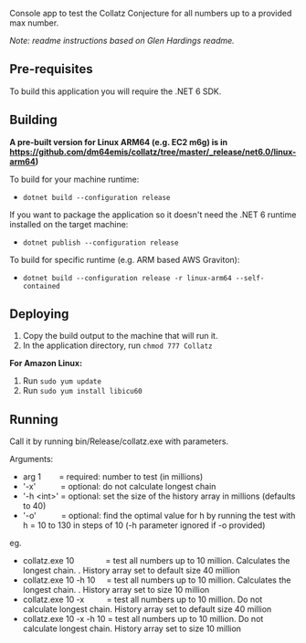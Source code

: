 Console app to test the Collatz Conjecture for all numbers up to a provided max number.

*Note: readme instructions based on Glen Hardings readme.*
## Pre-requisites

To build this application you will require the .NET 6 SDK.

## Building

**A pre-built version for Linux ARM64 (e.g. EC2 m6g) is in https://github.com/dm64emis/collatz/tree/master/_release/net6.0/linux-arm64)**

To build for your machine runtime:

- `dotnet build --configuration release`

If you want to package the application so it doesn't need the .NET 6 runtime installed on the target machine:

- `dotnet publish --configuration release`

To build for specific runtime (e.g. ARM based AWS Graviton):

- `dotnet build --configuration release -r linux-arm64 --self-contained`

## Deploying

1. Copy the build output to the machine that will run it.
2. In the application directory, run `chmod 777 Collatz`

**For Amazon Linux:**

1. Run `sudo yum update`
2. Run `sudo yum install libicu60`
## Running
Call it by running bin/Release/collatz.exe with parameters.

Arguments:

- arg 1 &nbsp; &nbsp; &nbsp; &nbsp;= required: number to test (in millions)
- '-x' &nbsp;  &nbsp;  &nbsp;  &nbsp;  &nbsp;  = optional: do not calculate longest chain
- '-h \<int\>' = optional: set the size of the history array in millions (defaults to 40)
- '-o' &nbsp; &nbsp; &nbsp; &nbsp; &nbsp; = optional: find the optimal value for h by running the test with h = 10 to 130 in steps of 10 (-h parameter ignored if -o provided)
  
eg.
  - collatz.exe 10 &nbsp; &nbsp; &nbsp; &nbsp;  &nbsp;  &nbsp;  &nbsp;= test all numbers up to 10 million. Calculates the longest chain. . History array set to default size 40 million
  - collatz.exe 10 -h 10 &nbsp; &nbsp; = test all numbers up to 10 million. Calculates the longest chain. . History array set to size 10 million
  - collatz.exe 10 -x &nbsp; &nbsp; &nbsp; &nbsp;  &nbsp;= test all numbers up to 10 million. Do not calculate longest chain. History array set to default size 40 million
  - collatz.exe 10 -x -h 10 = test all numbers up to 10 million. Do not calculate longest chain. History array set to size 10 million

